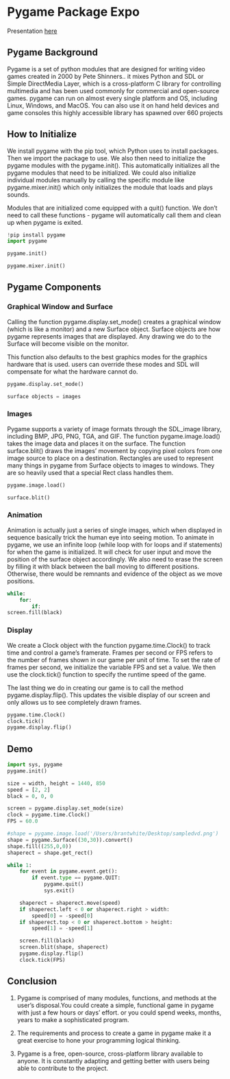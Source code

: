 # Pygame Package Expo

Presentation [here](https://www.youtube.com/watch?v=UlakTR7c-Fw)

## Pygame Background
Pygame is a set of python modules that are designed for writing video games created in 2000 by Pete Shinners..
it mixes Python and SDL or Simple DirectMedia Layer, which is a cross-platform C library for controlling multimedia and has been used commonly for commercial and open-source games.
pygame can run on almost every single platform and OS, including Linux, Windows, and MacOS. You can also use it on hand held devices and game consoles
this highly accessible library has spawned over 660 projects

## How to Initialize
We install pygame with the pip tool, which Python uses to install packages. Then we import the package to use. We also then need to initialize the pygame modules with the pygame.init(). This automatically initializes all the pygame modules that need to be initialized. We could also initialize individual modules manually by calling the specific module like pygame.mixer.init() which only initializes the module that loads and plays sounds.

Modules that are initialized come equipped with a quit() function. We don’t need to call these functions - pygame will automatically call them and clean up when pygame is exited.

```python
!pip install pygame
import pygame

pygame.init()

pygame.mixer.init()
```

## Pygame Components

### Graphical Window and Surface
Calling the function pygame.display.set_mode() creates a graphical window (which is like a monitor) and a new Surface object. Surface objects are how pygame represents images that are displayed. Any drawing we do to the Surface will become visible on the monitor.

This function also defaults to the best graphics modes for the graphics hardware that is used. users can override these modes and SDL will compensate for what the hardware cannot do.

```python
pygame.display.set_mode()

surface objects = images
```

### Images
Pygame supports a variety of image formats through the SDL_image library, including BMP, JPG, PNG, TGA, and GIF. The function pygame.image.load() takes the image data and places it on the surface. The function surface.blit() draws the images’ movement by copying pixel colors from one image source to place on a destination. Rectangles are used to represent many things in pygame from Surface objects to images to windows. They are so heavily used that a special Rect class handles them.

```python
pygame.image.load()

surface.blit()
```

### Animation
Animation is actually just a series of single images, which when displayed in sequence basically trick the human eye into seeing motion. To animate in pygame, we use an infinite loop (while loop with for loops and if statements) for when the game is initialized. It will check for user input and move the position of the surface object accordingly. We also need to erase the screen by filling it with black between the ball moving to different positions. Otherwise, there would be remnants and evidence of the object as we move positions.

```python
while:
    for:
        if:
screen.fill(black)
```

### Display
We create a Clock object with the function pygame.time.Clock() to track time and control a game’s framerate. Frames per second or FPS refers to the number of frames shown in our game per unit of time. To set the rate of frames per second, we initialize the variable FPS and set a value. We then use the clock.tick() function to specify the runtime speed of the game.

The last thing we do in creating our game is to call the method pygame.display.flip(). This updates the visible display of our screen and only allows us to see completely drawn frames.

```python
pygame.time.Clock()
clock.tick()
pygame.display.flip()
```

## Demo
```python
import sys, pygame
pygame.init()

size = width, height = 1440, 850
speed = [2, 2]
black = 0, 0, 0

screen = pygame.display.set_mode(size)
clock = pygame.time.Clock()
FPS = 60.0

#shape = pygame.image.load('/Users/brantwhite/Desktop/sampledvd.png')
shape = pygame.Surface((30,30)).convert()
shape.fill((255,0,0))
shaperect = shape.get_rect()

while 1:
    for event in pygame.event.get():
        if event.type == pygame.QUIT:
            pygame.quit()
            sys.exit()

    shaperect = shaperect.move(speed)
    if shaperect.left < 0 or shaperect.right > width:
        speed[0] = -speed[0]
    if shaperect.top < 0 or shaperect.bottom > height:
        speed[1] = -speed[1]

    screen.fill(black)
    screen.blit(shape, shaperect)
    pygame.display.flip()
    clock.tick(FPS)
```

## Conclusion
1. Pygame is comprised of many modules, functions, and methods at the user’s disposal.You could create a simple, functional game in pygame with just a few hours or days’ effort. or you could spend weeks, months, years to make a sophisticated program.


2. The requirements and process to create a game in pygame make it a great exercise to hone your programming logical thinking.


3. Pygame is a free, open-source, cross-platform library available to anyone. It is constantly adapting and getting better with users being able to contribute to the project.

